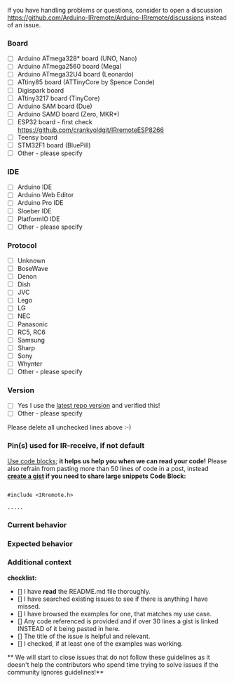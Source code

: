If you have handling problems or questions, consider to open a discussion https://github.com/Arduino-IRremote/Arduino-IRremote/discussions instead of an issue.

### Board
* [ ] Arduino ATmega328* board (UNO, Nano)
* [ ] Arduino ATmega2560 board (Mega)
* [ ] Arduino ATmega32U4 board (Leonardo)
* [ ] ATtiny85 board (ATTinyCore by Spence Conde)
* [ ] Digispark board
* [ ] ATtiny3217 board (TinyCore)
* [ ] Arduino SAM board (Due)
* [ ] Arduino SAMD board (Zero, MKR*)
* [ ] ESP32 board - first check https://github.com/crankyoldgit/IRremoteESP8266
* [ ] Teensy board
* [ ] STM32F1 board (BluePill)
* [ ] Other - please specify

<!-- Please specify board name if not included in board selection -->

### IDE
* [ ] Arduino IDE
* [ ] Arduino Web Editor
* [ ] Arduino Pro IDE
* [ ] Sloeber IDE
* [ ] PlatformIO IDE
* [ ] Other - please specify

### Protocol
* [ ] Unknown
* [ ] BoseWave
* [ ] Denon
* [ ] Dish
* [ ] JVC
* [ ] Lego
* [ ] LG
* [ ] NEC
* [ ] Panasonic
* [ ] RC5, RC6
* [ ] Samsung
* [ ] Sharp
* [ ] Sony
* [ ] Whynter
* [ ] Other - please specify

### Version
* [ ] Yes I use the [latest repo version](https://github.com/Arduino-IRremote/Arduino-IRremote/archive/master.zip) and verified this!
* [ ] Other - please specify

Please delete all unchecked lines above :-)

### Pin(s) used for IR-receive, if not default

[Use code blocks](https://github.com/adam-p/markdown-here/wiki/Markdown-Cheatsheet#code); **it helps us help you when we can read your code!**
Please also refrain from pasting more than 50 lines of code in a post, instead **[create a gist](https://gist.github.com/) if you need to share large snippets**
**Code Block:**
```

#include <IRremote.h> 

.....

```


### Current behavior
<!-- Paste the code or repository link, if applicable. -->

<!-- Add a the serial output which indicates the error happened. -->

<!-- Add a clear and concise description of the behavior. -->

### Expected behavior
<!-- Add a clear and concise description of what you expected to happen. -->

### Additional context
<!-- (Optional) Add any other context about the problem here. -->


**checklist:**
- [] I have **read** the README.md file thoroughly.
- [] I have searched existing issues to see if there is anything I have missed.
- [] I have browsed the examples for one, that matches my use case.
- [] Any code referenced is provided and if over 30 lines a gist is linked INSTEAD of it being pasted in here.
- [] The title of the issue is helpful and relevant.
- [] I checked, if at least one of the examples was working.

** We will start to close issues that do not follow these guidelines as it doesn't help the contributors who spend time trying to solve issues if the community ignores guidelines!**
